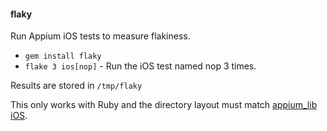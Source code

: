 #### flaky

Run Appium iOS tests to measure flakiness.

- `gem install flaky`
- `flake 3 ios[nop]` - Run the iOS test named nop 3 times.

Results are stored in `/tmp/flaky`

This only works with Ruby and the directory layout must match [appium_lib iOS](https://github.com/appium/ruby_lib_ios).